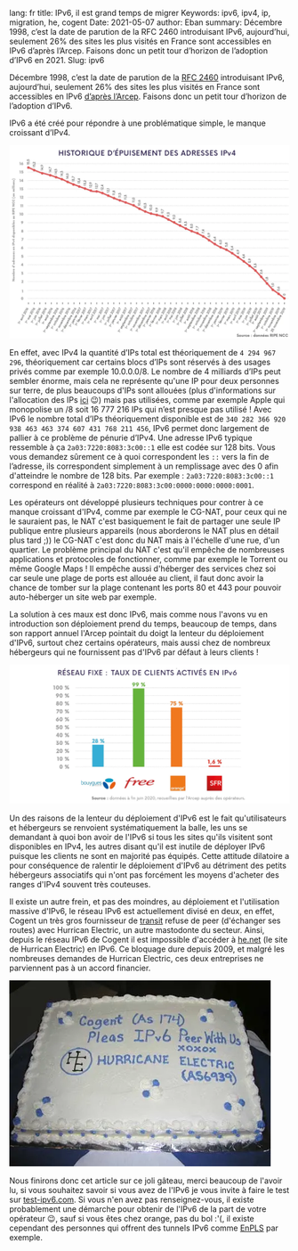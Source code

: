 lang: fr
title: IPv6, il est grand temps de migrer
Keywords: ipv6, ipv4, ip, migration, he, cogent
Date: 2021-05-07
author: Eban
summary: Décembre 1998, c’est la date de parution de la RFC 2460 introduisant IPv6, aujourd’hui, seulement 26% des sites les plus visités en France sont accessibles en IPv6 d’après l’Arcep. Faisons donc un petit tour d’horizon de l’adoption d’IPv6 en 2021.
Slug: ipv6

Décembre 1998, c’est la date de parution de la [RFC 2460](https://tools.ietf.org/html/rfc2460) introduisant IPv6, aujourd’hui, seulement 26% des sites les plus visités en France sont accessibles en IPv6 [d’après l’Arcep](https://www.arcep.fr/cartes-et-donnees/nos-publications-chiffrees/transition-ipv6/barometre-annuel-de-la-transition-vers-ipv6-en-france.html). Faisons donc un petit tour d’horizon de l’adoption d’IPv6.

IPv6 a été créé pour répondre à une problématique simple, le manque croissant d’IPv4.

![Taux d'adoption de l'IPv6 en France](/static/img/ipv6/adoption_ipv6.webp)

En effet, avec IPv4 la quantité d’IPs total est théoriquement de `4 294 967 296`, théoriquement car certains blocs d’IPs sont réservés à des usages privés comme par exemple 10.0.0.0/8. Le nombre de 4 milliards d’IPs peut sembler énorme, mais cela ne représente qu'une IP pour deux personnes sur terre, de plus beaucoups d'IPs sont allouées (plus d'informations sur l'allocation des IPs [ici](https://ilearned.eu/today-i-learned/allocation-ips.html) 😉) mais pas utilisées, comme par exemple Apple qui monopolise un /8 soit 16 777 216 IPs qui n’est presque pas utilisé ! Avec IPv6 le nombre total d’IPs théoriquement disponible est de `340 282 366 920 938 463 463 374 607 431 768 211 456`, IPv6 permet donc largement de pallier à ce problème de pénurie d’IPv4. Une adresse IPv6 typique ressemble à ça `2a03:7220:8083:3c00::1` elle est codée sur 128 bits. Vous vous demandez sûrement ce à quoi correspondent les `::` vers la fin de l’adresse, ils correspondent simplement à un remplissage avec des 0 afin d'atteindre le nombre de 128 bits. Par exemple : `2a03:7220:8083:3c00::1` correspond en réalité à `2a03:7220:8083:3c00:0000:0000:0000:0001`.  

Les opérateurs ont développé plusieurs techniques pour contrer à ce manque croissant d'IPv4, comme par exemple le CG-NAT, pour ceux qui ne le sauraient pas, le NAT c'est basiquement le fait de partager une seule IP publique entre plusieurs appareils (nous aborderons le NAT plus en détail plus tard ;)) le CG-NAT c'est donc du NAT mais à l'échelle d'une rue, d'un quartier. Le problème principal du NAT c'est qu'il empêche de nombreuses applications et protocoles de fonctionner, comme par exemple le Torrent ou même Google Maps ! Il empêche aussi d'héberger des services chez soi car seule une plage de ports est allouée au client, il faut donc avoir la chance de tomber sur la plage contenant les ports 80 et 443 pour pouvoir auto-héberger un site web par exemple.

La solution à ces maux est donc IPv6, mais comme nous l'avons vu en introduction son déploiement prend du temps, beaucoup de temps, dans son rapport annuel l'Arcep pointait du doigt la lenteur du déploiement d'IPv6, surtout chez certains opérateurs, mais aussi chez de nombreux hébergeurs qui ne fournissent pas d'IPv6 par défaut à leurs clients !

![Adoption de l'ipv6 par les opérateurs en france](/static/img/ipv6/adoption_fai.webp)

Un des raisons de la lenteur du déploiement d'IPv6 est le fait qu'utilisateurs et hébergeurs se renvoient systématiquement la balle, les uns se demandant à quoi bon avoir de l'IPv6 si tous les sites qu'ils visitent sont disponibles en IPv4, les autres disant qu'il est inutile de déployer IPv6 puisque les clients ne sont en majorité pas équipés. Cette attitude dilatoire a pour conséquence de ralentir le déploiement d'IPv6 au détriment des petits hébergeurs associatifs qui n'ont pas forcément les moyens d'acheter des ranges d'IPv4 souvent très couteuses. 

Il existe un autre frein, et pas des moindres, au déploiement et l'utilisation massive d'IPv6, le réseau IPv6 est actuellement divisé en deux, en effet, Cogent un très gros fournisseur de [transit](https://en.wikipedia.org/wiki/Internet_transit) refuse de peer (d'échanger ses routes) avec Hurrican Electric, un autre mastodonte du secteur. Ainsi, depuis le réseau IPv6 de Cogent il est impossible d'accéder à [he.net](http://he.net) (le site de Hurrican Electric) en IPv6. Ce bloquage dure depuis 2009, et malgré les nombreuses demandes de Hurrican Electric, ces deux entreprises ne parviennent pas à un accord financier.

![Gateau pour une réconciliation entre HE et Cogent](/static/img/ipv6/gateau_he.webp)

Nous finirons donc cet article sur ce joli gâteau, merci beaucoup de l'avoir lu, si vous souhaitez savoir si vous avez de l'IPv6 je vous invite à faire le test sur [test-ipv6.com](https://test-ipv6.com/). Si vous n'en avez pas renseignez-vous, il existe probablement une démarche pour obtenir de l'IPv6 de la part de votre opérateur 😉, sauf si vous êtes chez orange, pas du bol :'(, il existe cependant des personnes qui offrent des tunnels IPv6 comme [EnPLS](https://enpls.org/) par exemple.
